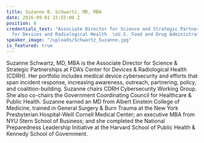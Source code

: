 ```yaml
---
title: Suzanne B. Schwartz, MD, MBA
date: 2016-09-01 15:55:00 Z
position: 8
credentials_text: "Associate Director for Science and Strategic Partnerships  \nCenter
  for Devices and Radiological Health  \nU.S. Food and Drug Administration  "
speaker_image: "/uploads/Schwartz_Suzanne.jpg"
is_featured: true
---
```


Suzanne Schwartz, MD, MBA is the Associate Director for Science & Strategic Partnerships at FDA’s Center for Devices & Radiological Health (CDRH). Her portfolio includes medical device cybersecurity and efforts that span incident response, increasing awareness, outreach, partnering, policy, and coalition-building. Suzanne chairs CDRH Cybersecurity Working Group. She also co-chairs the Government Coordinating Council for Healthcare & Public Health. Suzanne earned an MD from Albert Einstein College of Medicine, trained in General Surgery & Burn Trauma at the New York Presbyterian Hospital-Weill Cornell Medical Center; an executive MBA from NYU Stern School of Business; and she completed the National Preparedness Leadership Initiative at the Harvard School of Public Health & Kennedy School of Government.